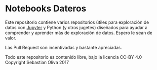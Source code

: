 # Notebooks Dateros

Este repositorio contiene varios repositorios útiles para exploración de datos con [Jupyter](https://jupyter.org/) y Python (y otros jugetes) diseñados para ayudar a comprender y aprender más de exploración de datos. Espero le sean de valor.

Las Pull Request son incentivadas y bastante apreciadas.

Todo este repositorio es contenido libre, bajo la licencia CC-BY 4.0  
Copyright Sebastian Oliva 2017
